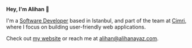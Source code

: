 **Hey, I'm Alihan** 👋

I'm a [Software Developer](https://www.linkedin.com/in/alihan-ayaz/) based in Istanbul, and part of the team at [Cimri](https://www.cimri.com), where I focus on building user-friendly web applications.

Check out [my website](https://alihanayaz.com) or reach me at [alihan@alihanayaz.com](mailto:alihan@alihanayaz.com).
